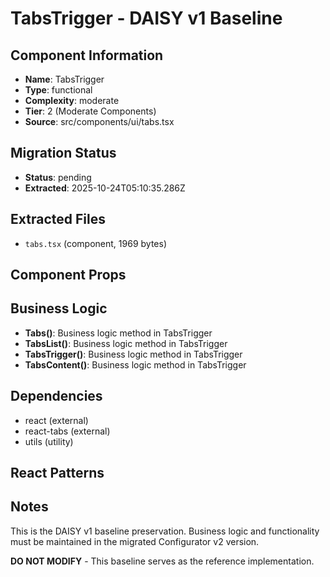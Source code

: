 # TabsTrigger - DAISY v1 Baseline

## Component Information

- **Name**: TabsTrigger
- **Type**: functional
- **Complexity**: moderate
- **Tier**: 2 (Moderate Components)
- **Source**: src/components/ui/tabs.tsx

## Migration Status

- **Status**: pending
- **Extracted**: 2025-10-24T05:10:35.286Z

## Extracted Files

- `tabs.tsx` (component, 1969 bytes)

## Component Props



## Business Logic

- **Tabs()**: Business logic method in TabsTrigger
- **TabsList()**: Business logic method in TabsTrigger
- **TabsTrigger()**: Business logic method in TabsTrigger
- **TabsContent()**: Business logic method in TabsTrigger

## Dependencies

- react (external)
- react-tabs (external)
- utils (utility)

## React Patterns



## Notes

This is the DAISY v1 baseline preservation. Business logic and functionality
must be maintained in the migrated Configurator v2 version.

**DO NOT MODIFY** - This baseline serves as the reference implementation.
